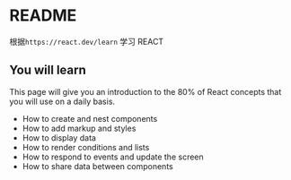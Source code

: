 # README

根据`https://react.dev/learn`  学习 REACT

## You will learn

This page will give you an introduction to the 80% of React concepts that you will use on a daily basis.

- How to create and nest components
- How to add markup and styles
- How to display data
- How to render conditions and lists
- How to respond to events and update the screen
- How to share data between components